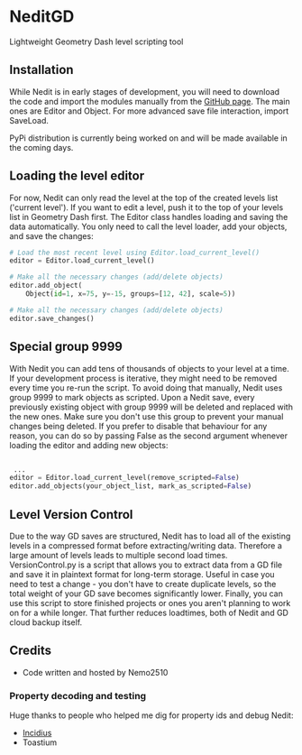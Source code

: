 # NeditGD

 Lightweight Geometry Dash level scripting tool

## Installation

 While Nedit is in early stages of development, you will need to download the code and import the modules manually from the [GitHub page](https://github.com/Boris-Filin/NeditGD). The main ones are Editor and Object. For more advanced save file interaction, import SaveLoad.

 PyPi distribution is currently being worked on and will be made available in the coming days.

## Loading the level editor

 For now, Nedit can only read the level at the top of the created levels list ('current level'). If you want to edit a level, push it to the top of your levels list in Geometry Dash first.
 The Editor class handles loading and saving the data automatically. You only need to call the level loader, add your objects, and save the changes:

```python
# Load the most recent level using Editor.load_current_level()
editor = Editor.load_current_level()

# Make all the necessary changes (add/delete objects)
editor.add_object(
    Object(id=1, x=75, y=-15, groups=[12, 42], scale=5))

# Make all the necessary changes (add/delete objects)
editor.save_changes()
```

## Special group 9999

 With Nedit you can add tens of thousands of objects to your level at a time. If your development process is iterative, they might need to be removed every time you re-run the script. To avoid doing that manually, Nedit uses group 9999 to mark objects as scripted. Upon a Nedit save, every previously existing object with group 9999 will be deleted and replaced with the new ones. Make sure you don't use this group to prevent your manual changes being deleted.
 If you prefer to disable that behaviour for any reason, you can do so by passing False as the second argument whenever loading the editor and adding new objects:

```python

 ...
editor = Editor.load_current_level(remove_scripted=False)
editor.add_objects(your_object_list, mark_as_scripted=False)
```

## Level Version Control

 Due to the way GD saves are structured, Nedit has to load all of the existing levels in a compressed format before extracting/writing data. Therefore a large amount of levels leads to multiple second load times.
 VersionControl.py is a script that allows you to extract data from a GD file and save it in plaintext format for long-term storage. Useful in case you need to test a change - you don't have to create duplicate levels, so the total weight of your GD save becomes significantly lower.
 Finally, you can use this script to store finished projects or ones you aren't planning to work on for a while longer. That further reduces loadtimes, both of Nedit and GD cloud backup itself.

## Credits

* Code written and hosted by Nemo2510

### Property decoding and testing

Huge thanks to people who helped me dig for property ids and debug Nedit:

* [Incidius](https://github.com/Incidius)
* Toastium
